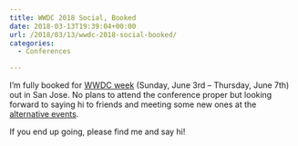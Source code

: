 ```yaml
---
title: WWDC 2018 Social, Booked
date: 2018-03-13T19:39:04+00:00
url: /2018/03/13/wwdc-2018-social-booked/
categories:
  - Conferences

---
```

I&#8217;m fully booked for [WWDC week][1] (Sunday, June 3rd &#8211; Thursday, June 7th) out in San Jose. No plans to attend the conference proper but looking forward to saying hi to friends and meeting some new ones at the [alternative events][2].

If you end up going, please find me and say hi!

 [1]: https://developer.apple.com/wwdc/
 [2]: http://altconf.com/